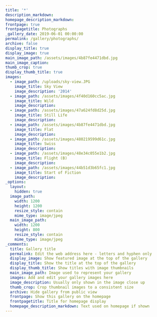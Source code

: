 ```yaml
---
title: '*'
description_markdown:
homepage_description_markdown:
frontpage: true
frontpagetitle: Photographs
_gallery_date: 2019-06-01 00:00:00
permalink: /gallery/photographs/
archive: false
display_title: true
display_image: true
main_image_path: /assets/images/4b87fe4471dbd.jpg
main_image_caption:
thumb_crop: true
display_thumb_title: true
images:
  - image_path: /uploads/sky-view.JPG
    image_title: Sky View
    image_description: '2014'
  - image_path: /assets/images/4f40d160cc5ac.jpg
    image_title: Wild
    image_description:
  - image_path: /assets/images/47a624fd8d25d.jpg
    image_title: Still Life
    image_description:
  - image_path: /assets/images/4b87fe4471dbd.jpg
    image_title: Flat
    image_description:
  - image_path: /assets/images/480219599d61c.jpg
    image_title: Swiss
    image_description:
  - image_path: /assets/images/48e34c055e1b2.jpg
    image_title: Flight (B)
    image_description:
  - image_path: /assets/images/44b51d3b65fc1.jpg
    image_title: Start of Fiction
    image_description:
_options:
  layout:
    hidden: true
  image_path:
    width: 1200
    height: 1200
    resize_style: contain
    mime_type: image/jpeg
  main_image_path:
    width: 1200
    height: 800
    resize_style: contain
    mime_type: image/jpeg
_comments:
  title: Gallery title
  permalink: Edit the web address here - letters and hyphen only
  display_image: Show featured image at the top of the gallery
  display_title: Show the title at the top of the gallery
  display_thumb_title: Show titles with image thumbnails
  main_image_path: Image used to represent your gallery
  images: Add and edit your gallery images here
  image_description: Usually only shown in the image close up
  thumb_crop: Crop thumbnail images to a consistent size
  archive: Hide gallery from public view
  frontpage: Show this gallery on the homepage
  frontpagetitle: Title for homepage display
  homepage_description_markdown: Text used on homepage if shown
---
```


